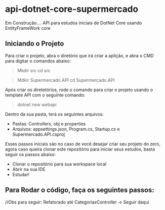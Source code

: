# api-dotnet-core-supermercado
Em Construção.... API para estudos iniciais de DotNet Core usando EntityFrameWork core

## Iniciando o Projeto
Para criar o projeto, abra o diretório que irá criar a aplição, e abra o CMD para digitar o comandos abaixo:

> Mkdir src
> cd src

> Mdkir Supermercado.API
> cd Supermercado.API

Após criar os diretetórios, rode o comando para criar o projeto usando o template API com o seguinte comando:
> dotnet new webapi

Dentro da sua pasta, terá os seguintes arquivos:
 * Pastas: Controllers, obj e properties
 * Arquivos: appsettings.json, Program.cs, Startup.cs e Supermercado.API.csproj

 Esses passos iniciais são no caso de você desejar criar seu projeto do zero, agora caso queira clonar este repositório para iniciar seus estudos, basta seguir os passos abaixo:

 * Clonar o repositório para sua workspace local
 * Abrir na sua IDE
 * Estudar!

 ## Para Rodar o código, faça os seguintes passos:

 //Obs para seguir: Refatorado até CategoriasController -> Seguir daqui
